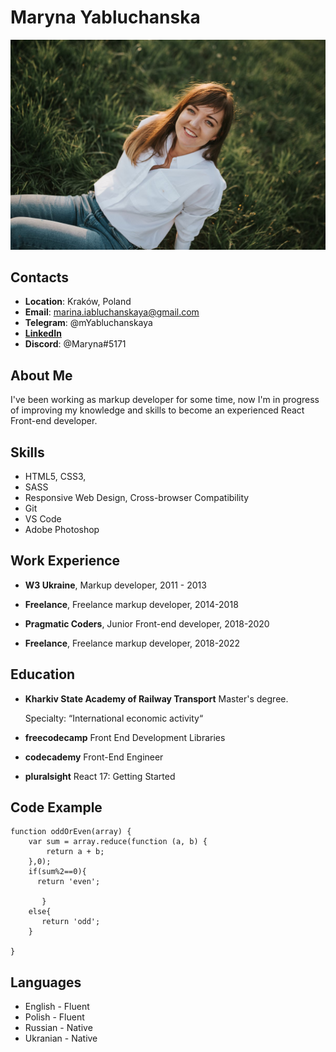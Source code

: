# Maryna Yabluchanska
<img alt="Maryna Yabluchanska's photo" src="./assets/img/photo.jpg" width="1216">

## Contacts

- **Location**: Kraków, Poland
- **Email**: marina.iabluchanskaya@gmail.com
- **Telegram**: @mYabluchanskaya
- **[LinkedIn](https://www.linkedin.com/in/marina-yabluchanskaya-04366a134/)**
- **Discord**: @Maryna#5171

## About Me

I've been working as markup developer for some time, now I'm in progress of improving my knowledge and skills to become an experienced React Front-end developer.

## Skills

- HTML5, CSS3, 
- SASS
- Responsive Web Design, Cross-browser Compatibility
- Git
- VS Code
- Adobe Photoshop

## Work Experience

- **W3 Ukraine**, Markup developer, 2011 - 2013

- **Freelance**, Freelance markup developer, 2014-2018

- **Pragmatic Coders**, Junior Front-end developer, 2018-2020

- **Freelance**, Freelance markup developer, 2018-2022


## Education

- **Kharkiv State Academy of Railway Transport**
  Master's degree.

  Specialty: “International economic activity“
- **freecodecamp** Front End Development Libraries
- **codecademy** Front-End Engineer
- **pluralsight** React 17: Getting Started

## Code Example


```
function oddOrEven(array) {
    var sum = array.reduce(function (a, b) {
        return a + b;
    },0);
    if(sum%2==0){
      return 'even';
       
       }
    else{
       return 'odd';
    }

}
```

## Languages

- English - Fluent
- Polish - Fluent
- Russian - Native
- Ukranian - Native